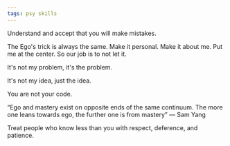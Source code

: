 ```yaml
---
tags: psy skills
---
```



Understand and accept that you will make mistakes. 

The Ego's trick is always the same. Make it personal. Make it about me. Put me at the center. So our job is to not let it. 

It's not my problem, it's the problem. 

It's not my idea, just the idea.

You are not your code. 

“Ego and mastery exist on opposite ends of the same continuum. The more one leans towards ego, the further one is from mastery” ― Sam Yang


Treat people who know less than you with respect, deference, and patience.